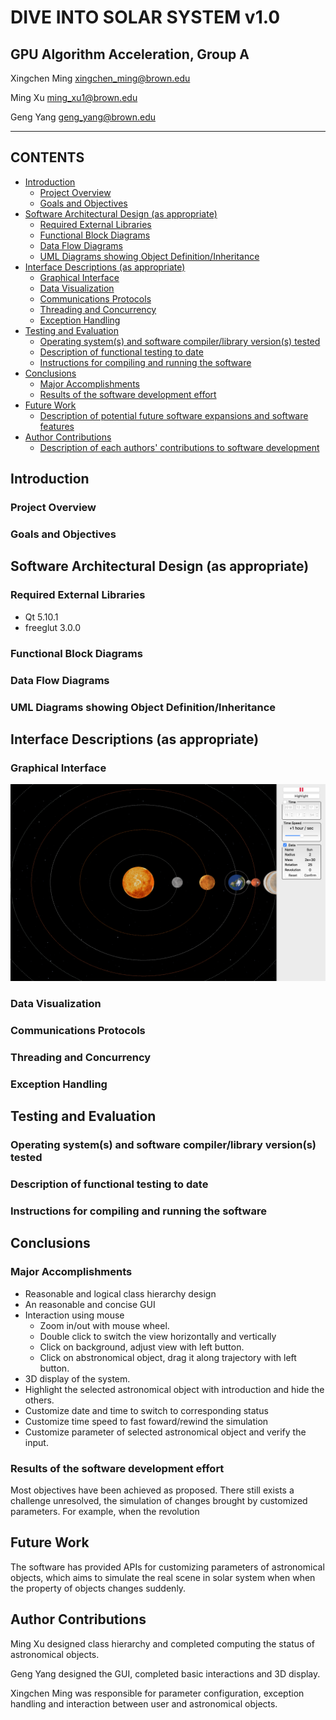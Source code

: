# DIVE INTO SOLAR SYSTEM v1.0
## GPU Algorithm Acceleration, Group A


Xingchen Ming   xingchen_ming@brown.edu

Ming Xu     ming_xu1@brown.edu

Geng Yang   geng_yang@brown.edu

------
## CONTENTS


  - [Introduction](#introduction)
    - [Project Overview](#project-overview)
    - [Goals and Objectives](#goals-and-objectives)
  - [Software Architectural Design (as appropriate)](#software-architectural-design-as-appropriate)
    - [Required External Libraries](#required-external-libraries)
    - [Functional Block Diagrams](#functional-block-diagrams)
    - [Data Flow Diagrams](#data-flow-diagrams)
    - [UML Diagrams showing Object Definition/Inheritance](#uml-diagrams-showing-object-definitioninheritance)
  - [Interface Descriptions (as appropriate)](#interface-descriptions-as-appropriate)
    - [Graphical Interface](#graphical-interface)
    - [Data Visualization](#data-visualization)
    - [Communications Protocols](#communications-protocols)
    - [Threading and Concurrency](#threading-and-concurrency)
    - [Exception Handling](#exception-handling)
  - [Testing and Evaluation](#testing-and-evaluation)
    - [Operating system(s) and software compiler/library version(s) tested](#operating-systems-and-software-compilerlibrary-versions-tested)
    - [Description of functional testing to date](#description-of-functional-testing-to-date)
    - [Instructions for compiling and running the software](#instructions-for-compiling-and-running-the-software)
  - [Conclusions](#conclusions)
    - [Major Accomplishments](#major-accomplishments)
    - [Results of the software development effort](#results-of-the-software-development-effort)
  - [Future Work](#future-work)
    - [Description of potential future software expansions and software features](#description-of-potential-future-software-expansions-and-software-features)
  - [Author Contributions](#author-contributions)
    - [Description of each authors' contributions to software development](#description-of-each-authors-contributions-to-software-development)

## Introduction
### Project Overview
### Goals and Objectives

## Software Architectural Design (as appropriate)
### Required External Libraries
- Qt 5.10.1
- freeglut 3.0.0
### Functional Block Diagrams
### Data Flow Diagrams
### UML Diagrams showing Object Definition/Inheritance

## Interface Descriptions (as appropriate)
### Graphical Interface
![image](https://github.com/ENGN2912B-2018/GPU-A/blob/Geng/images/GUI.png)
### Data Visualization
### Communications Protocols
### Threading and Concurrency
### Exception Handling

## Testing and Evaluation

### Operating system(s) and software compiler/library version(s) tested
### Description of functional testing to date
### Instructions for compiling and running the software

## Conclusions
### Major Accomplishments
- Reasonable and logical class hierarchy design
- An reasonable and concise GUI
- Interaction using mouse
  - Zoom in/out with mouse wheel.
  - Double click to switch the view horizontally and vertically
  - Click on background, adjust view with left button.
  - Click on abstronomical object, drag it along trajectory with left button.
- 3D display of the system.
- Highlight the selected astronomical object with introduction and hide the others.
- Customize date and time to switch to corresponding status
- Customize time speed to fast foward/rewind the simulation
- Customize parameter of selected astronomical object and verify the input.
### Results of the software development effort

Most objectives have been achieved as proposed. There still exists a challenge unresolved, the simulation of changes brought by customized parameters. For example, when the revolution 

## Future Work
The software has provided APIs for customizing parameters of astronomical objects, which aims to simulate the real scene in solar system when when the property of objects changes suddenly.

## Author Contributions

Ming Xu designed class hierarchy and completed computing the status of astronomical objects.

Geng Yang designed the GUI, completed basic interactions and 3D display.

Xingchen Ming was responsible for parameter configuration, exception handling and interaction between user and astronomical objects.

